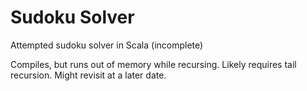 # Sudoku Solver

Attempted sudoku solver in Scala (incomplete)

Compiles, but runs out of memory while recursing.
Likely requires tail recursion. Might revisit at a later date.
